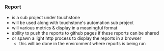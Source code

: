 ### Report

- is a sub project under touchstone
- will be used along with touchstone's automation sub project
- will various metrics & display in a meaningful format
- ability to push the reports to github pages if these reports can be shared
- or spawn a light http process to display the reports in a browser
  - this will be done in the environment where reports is being run
